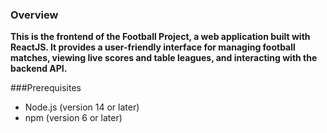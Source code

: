 ### Overview
**This is the frontend of the Football Project, a web application built with ReactJS.
It provides a user-friendly interface for managing football matches,
viewing live scores and table leagues, and interacting with the backend API.**

###Prerequisites
- Node.js (version 14 or later)
- npm (version 6 or later)
